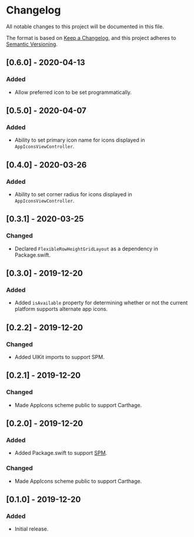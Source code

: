 # Changelog
All notable changes to this project will be documented in this file.

The format is based on [Keep a Changelog](https://keepachangelog.com/en/1.0.0/),
and this project adheres to [Semantic Versioning](https://semver.org/spec/v2.0.0.html).

## [0.6.0] - 2020-04-13
### Added
- Allow preferred icon to be set programmatically.

## [0.5.0] - 2020-04-07
### Added
- Ability to set primary icon name for icons displayed in `AppIconsViewController`.

## [0.4.0] - 2020-03-26
### Added
- Ability to set corner radius for icons displayed in `AppIconsViewController`.

## [0.3.1] - 2020-03-25
### Changed
- Declared `FlexibleRowHeightGridLayout` as a dependency in Package.swift.

## [0.3.0] - 2019-12-20
### Added
- Added `isAvailable` property for determining whether or not the current platform supports alternate app icons.

## [0.2.2] - 2019-12-20
### Changed
- Added UIKit imports to support SPM.

## [0.2.1] - 2019-12-20
### Changed
- Made AppIcons scheme public to support Carthage.

## [0.2.0] - 2019-12-20
### Added
- Added Package.swift to support [SPM](https://swift.org/package-manager/).
### Changed
- Made AppIcons scheme public to support Carthage.

## [0.1.0] - 2019-12-20
### Added
- Initial release.
